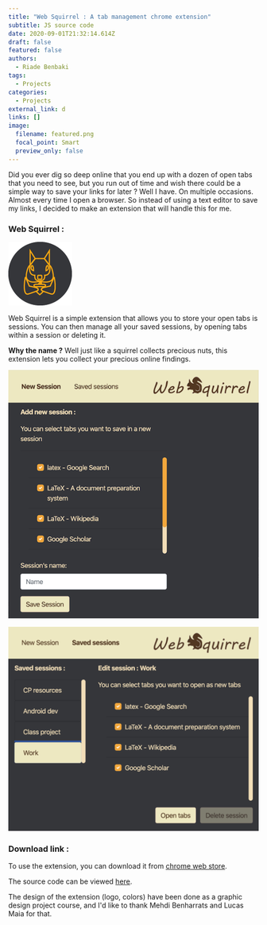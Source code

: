 ```yaml
---
title: "Web Squirrel : A tab management chrome extension"
subtitle: JS source code
date: 2020-09-01T21:32:14.614Z
draft: false
featured: false
authors:
  - Riade Benbaki
tags:
  - Projects
categories:
  - Projects
external_link: d
links: []
image:
  filename: featured.png
  focal_point: Smart
  preview_only: false
---
```



Did you ever dig so deep online that you end up with a dozen of open tabs that you need to see, but you run out of time and wish there could be a simple way to save your links for later ? Well I have. On multiple occasions. Almost every time I open a browser. So instead of using a text editor to save my links, I decided to make an extension that will handle this for me. 

### Web Squirrel :

![](logo_bl_bg.png "Web Squirrel logo")

Web Squirrel is a simple extension that allows you to store your open tabs is sessions. You can then manage all your saved sessions, by opening tabs within a session or deleting it.

**Why the name ?** Well just like a squirrel collects precious nuts, this extension lets you collect your precious online findings. 

![](ws_add.png "New session interface - Web Squirrel extension")

![](ws_open.png "Managing sessions interface  - Web Squirrel extension")

### Download link :

To use the extension, you can download it from [chrome web store](https://chrome.google.com/webstore/detail/web-squirrel-session-mana/mnilmdpojbgbkgjpajpeeifgjmccoopf).

The source code can be viewed [here](https://github.com/riadeb/Web-Squirrel).

The design of the extension (logo, colors) have been done as a graphic design project course, and I'd like to thank Mehdi Benharrats and Lucas Maia for that.